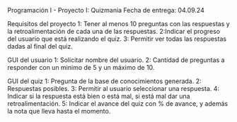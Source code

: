 Programación I - Proyecto I: Quizmania
Fecha de entrega: 04.09.24

Requisitos del proyecto
1: Tener al menos 10 preguntas con las respuestas y la retroalimentación de cada una de las respuestas.
2:Indicar el progreso del usuario que está realizando el quiz.
3: Permitir ver todas las respuestas dadas al final del quiz.

GUI del usuario
1: Solicitar nombre del usuario.
2: Cantidad de preguntas a responder con un minimo de 5 y un máximo de 10.

GUI del quiz
1: Pregunta de la base de conocimientos generada.
2: Respuestas posibles.
3: Permitir al usuario seleccionar una respuesta.
4: Indicar si la respuesta está bien o está mal, si está mal dar una retroalimentación.
5: Indicar el avance del quiz con % de avance, y además la nota que lleva hasta el momento.